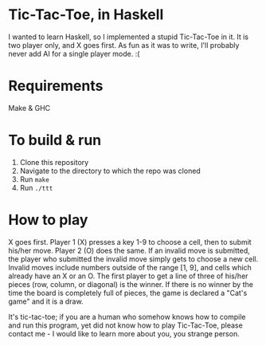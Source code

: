 # Tic-Tac-Toe, in Haskell
I wanted to learn Haskell, so I implemented a stupid Tic-Tac-Toe in it.
It is two player only, and X goes first. As fun as it was to write, I'll
probably never add AI for a single player mode. :(


# Requirements
Make & GHC

# To build & run
1. Clone this repository 
2. Navigate to the directory to which the repo was cloned
3. Run `make`
4. Run `./ttt`

# How to play
X goes first. Player 1 (X) presses a key 1-9 to choose a cell, then <CR> to
submit his/her move. Player 2 (O) does the same. If an invalid move is
submitted, the player who submitted the invalid move simply gets to choose
a new cell. Invalid moves include numbers outside of the range [1, 9], and
cells which already have an X or an O. The first player to get a line of three
of his/her pieces (row, column, or diagonal) is the winner. If there is no
winner by the time the board is completely full of pieces, the game is declared
a "Cat's game" and it is a draw.


It's tic-tac-toe; if you are a human who somehow knows how to compile and run
this program, yet did not know how to play Tic-Tac-Toe, please contact me - I
would like to learn more about you, you strange person.
